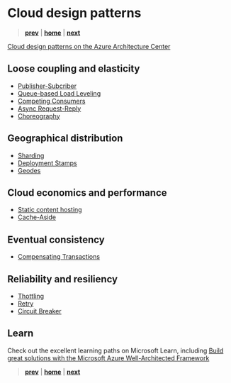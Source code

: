 # Cloud design patterns

> **[prev]** | **[home]**  | **[next]**

[Cloud design patterns on the Azure Architecture Center](https://docs.microsoft.com/en-us/azure/architecture/patterns/)

## Loose coupling and elasticity
* [Publisher-Subcriber](https://docs.microsoft.com/en-us/azure/architecture/patterns/publisher-subscriber)
* [Queue-based Load Leveling](https://docs.microsoft.com/en-us/azure/architecture/patterns/queue-based-load-leveling)
* [Competing Consumers](https://docs.microsoft.com/en-us/azure/architecture/patterns/competing-consumers)
* [Async Request-Reply](https://docs.microsoft.com/en-us/azure/architecture/patterns/async-request-reply)
* [Choreography](https://docs.microsoft.com/en-us/azure/architecture/patterns/choreography)

## Geographical distribution
* [Sharding](https://docs.microsoft.com/en-us/azure/architecture/patterns/sharding)
* [Deployment Stamps](https://docs.microsoft.com/en-us/azure/architecture/patterns/deployment-stamp)
* [Geodes](https://docs.microsoft.com/en-us/azure/architecture/patterns/geodes)

## Cloud economics and performance
* [Static content hosting](https://docs.microsoft.com/en-us/azure/architecture/patterns/static-content-hosting)
* [Cache-Aside](https://docs.microsoft.com/en-us/azure/architecture/patterns/cache-aside)

## Eventual consistency
* [Compensating Transactions](https://docs.microsoft.com/en-us/azure/architecture/patterns/compensating-transaction)

## Reliability and resiliency
* [Thottling](https://docs.microsoft.com/en-us/azure/architecture/patterns/throttling)
* [Retry](https://docs.microsoft.com/en-us/azure/architecture/patterns/retry)
* [Circuit Breaker](https://docs.microsoft.com/en-us/azure/architecture/patterns/circuit-breaker)

## Learn

Check out the excellent learning paths on Microsoft Learn, including [Build great solutions with the Microsoft Azure Well-Architected Framework](https://docs.microsoft.com/en-nz/learn/paths/azure-well-architected-framework/)

> **[prev]** | **[home]**  | **[next]**

[prev]:/cloud-fundamentals.md
[home]:/README.md
[next]:./reliability.md
